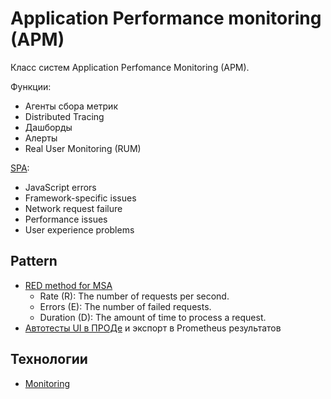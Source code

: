 # Application Performance monitoring (APM)

Класс систем Application Perfomance Monitoring (APM).

Функции:

- Агенты сбора метрик
- Distributed Tracing
- Дашборды
- Алерты
- Real User Monitoring (RUM)

[SPA](style/spa.md):

- JavaScript errors
- Framework-specific issues
- Network request failure
- Performance issues
- User experience problems

## Pattern

- [RED method for MSA](https://thenewstack.io/monitoring-microservices-red-method/)
  - Rate (R): The number of requests per second.
  - Errors (E): The number of failed requests.
  - Duration (D): The amount of time to process a request.
- [Автотесты UI в ПРОДе](https://nedmcclain.medium.com/frontend-monitoring-with-prometheus-38f798406125) и экспорт в Prometheus результатов

## Технологии

- [Monitoring](../technology/monitoring.md)